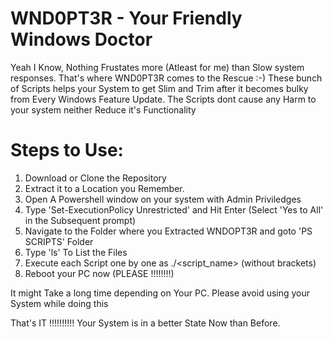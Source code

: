 # WND0PT3R - Your Friendly Windows Doctor

Yeah I Know, Nothing Frustates more (Atleast for me) than Slow system responses. That's where WND0PT3R comes to the Rescue :-)
These bunch of Scripts helps your System to get Slim and Trim after it becomes bulky from Every Windows Feature Update.
The Scripts dont cause any Harm to your system neither Reduce it's Functionality

# Steps to Use:
1. Download or Clone the Repository
2. Extract it to a Location you Remember.
3. Open A Powershell window on your system with Admin Priviledges
4. Type 'Set-ExecutionPolicy Unrestricted' and Hit Enter (Select 'Yes to All' in the Subsequent prompt)
5. Navigate to the Folder where you Extracted WNDOPT3R and goto 'PS SCRIPTS' Folder
6. Type 'ls' To List the Files
7. Execute each Script one by one as ./<script_name> (without brackets)
8. Reboot your PC now (PLEASE !!!!!!!!)

It might Take a long time depending on Your PC. Please avoid using your System while doing this

That's IT !!!!!!!!!!
Your System is in a better State Now than Before.

